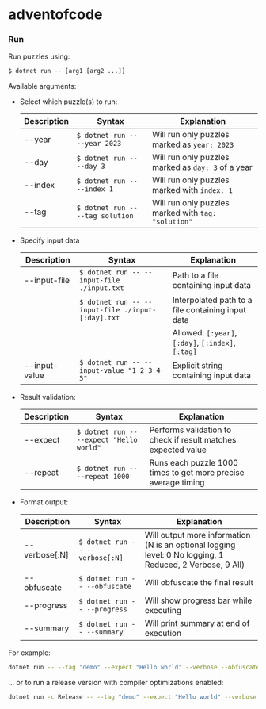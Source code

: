 # adventofcode

### Run

Run puzzles using:

```sh
$ dotnet run -- [arg1 [arg2 ...]]
```

Available arguments:

- Select which puzzle(s) to run:

  | Description | Syntax                           | Explanation                                         |
  | ----------- | -------------------------------- | --------------------------------------------------- |
  | --year      | `$ dotnet run -- --year 2023`    | Will run only puzzles marked as `year: 2023`        |
  | --day       | `$ dotnet run -- --day 3`        | Will run only puzzles marked as `day: 3` of a year  |
  | --index     | `$ dotnet run -- --index 1`      | Will run only puzzles marked with `index: 1`        |
  | --tag       | `$ dotnet run -- --tag solution` | Will run only puzzles marked with `tag: "solution"` |

- Specify input data

  | Description   | Syntax                                            | Explanation                                        |
  | ------------- | ------------------------------------------------- | -------------------------------------------------- |
  | --input-file  | `$ dotnet run -- --input-file ./input.txt`        | Path to a file containing input data               |
  |               | `$ dotnet run -- --input-file ./input-[:day].txt` | Interpolated path to a file containing input data  |
  |               |                                                   | Allowed: `[:year]`, `[:day]`, `[:index]`, `[:tag]` |
  | --input-value | `$ dotnet run -- --input-value "1 2 3 4 5"`       | Explicit string containing input data              |

- Result validation:

  | Description | Syntax                                   | Explanation                                                    |
  | ----------- | ---------------------------------------- | -------------------------------------------------------------- |
  | --expect    | `$ dotnet run -- --expect "Hello world"` | Performs validation to check if result matches expected value  |
  | --repeat    | `$ dotnet run -- --repeat 1000`          | Runs each puzzle 1000 times to get more precise average timing |

- Format output:

  | Description   | Syntax                          | Explanation                                                                                              |
  | ------------- | ------------------------------- | -------------------------------------------------------------------------------------------------------- |
  | --verbose[:N] | `$ dotnet run -- --verbose[:N]` | Will output more information (N is an optional logging level: 0 No logging, 1 Reduced, 2 Verbose, 9 All) |
  | --obfuscate   | `$ dotnet run -- --obfuscate`   | Will obfuscate the final result                                                                          |
  | --progress    | `$ dotnet run -- --progress`    | Will show progress bar while executing                                                                   |
  | --summary     | `$ dotnet run -- --summary`     | Will print summary at end of execution                                                                   |

For example:

```sh
dotnet run -- --tag "demo" --expect "Hello world" --verbose --obfuscate
```

... or to run a release version with compiler optimizations enabled:

```sh
dotnet run -c Release -- --tag "demo" --expect "Hello world" --verbose --obfuscate --progress
```
